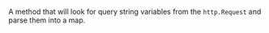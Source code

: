 A method that will look for query string variables from the `http.Request` and parse them into a map.
